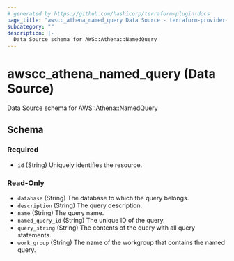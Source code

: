 ```yaml
---
# generated by https://github.com/hashicorp/terraform-plugin-docs
page_title: "awscc_athena_named_query Data Source - terraform-provider-awscc"
subcategory: ""
description: |-
  Data Source schema for AWS::Athena::NamedQuery
---
```


# awscc_athena_named_query (Data Source)

Data Source schema for AWS::Athena::NamedQuery



<!-- schema generated by tfplugindocs -->
## Schema

### Required

- `id` (String) Uniquely identifies the resource.

### Read-Only

- `database` (String) The database to which the query belongs.
- `description` (String) The query description.
- `name` (String) The query name.
- `named_query_id` (String) The unique ID of the query.
- `query_string` (String) The contents of the query with all query statements.
- `work_group` (String) The name of the workgroup that contains the named query.
